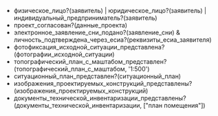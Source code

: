 - физическое_лицо?(заявитель) | юридическое_лицо?(заявитель) | индивидуальный_предприниматель?(заявитель)
- проект_согласован?(данные_проекта)
- электронное_заявление_сни_подано?(заявление_сни) & личность_подтверждена_через_есиа?(реквизиты_есиа_заявителя)
- фотофиксация_исходной_ситуации_представлена?(фотографии_исходной_ситуации)
- топографический_план_с_маштабом_представлен?(топографический_план_с_маштабом, '1:500')
- ситуационный_план_представлен?(ситуационный_план)
- изображения_проектируемых_конструкций_представлены?(изображения_проектируемых_конструкций)
- документы_технической_инвентаризации_представлены?(документы_технической_инвентаризации, ["план помещения"])